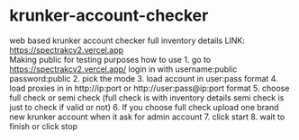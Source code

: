 # krunker-account-checker
web based krunker account checker full inventory details
LINK:  https://spectrakcv2.vercel.app	
	Making public for testing purposes
	how to use
	1. go to https://spectrakcv2.vercel.app/
	login in with username:public password:public
	2. pick the mode
	3. load account in user:pass format
	4. load proxies in in http://ip:port or http://user:pass@ip:port format
	5. choose full check or semi check (full check is with inventory details semi check is just to check if valid or not)
	6. If you choose full check upload one brand new krunker account when it ask for admin account
	7. click start 
	8. wait to finish or click stop

